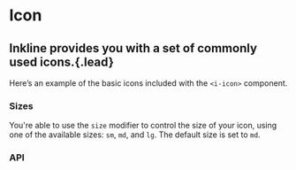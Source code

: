 # Icon
## Inkline provides you with a set of commonly used icons.{.lead}

Here’s an example of the basic icons included with the `<i-icon>` component.

<i-code-preview title="Icon Example" link="https://github.com/inkline/inkline/tree/master/src/components/Icon">

<div class="icon-box"><i-icon icon="check" /></div>
<div class="icon-box"><i-icon icon="info" /></div>
<div class="icon-box"><i-icon icon="warning" /></div>
<div class="icon-box"><i-icon icon="danger" /></div>
<div class="icon-box"><i-icon icon="home" /></div>
<div class="icon-box"><i-icon icon="calendar" /></div>
<div class="icon-box"><i-icon icon="chevron-down" /></div>
<div class="icon-box"><i-icon icon="caret-down" /></div>
<div class="icon-box"><i-icon icon="plus" /></div>
<div class="icon-box"><i-icon icon="minus" /></div>
<div class="icon-box"><i-icon icon="times" /></div>
<div class="icon-box"><i-icon icon="circle" /></div>
<div class="icon-box"><i-icon icon="sort" /></div>
<div class="icon-box"><i-icon icon="sort-asc" /></div>
<div class="icon-box"><i-icon icon="sort-desc" /></div>
<div class="icon-box"><i-icon icon="search" /></div>

<template slot="html">

~~~html
<i-icon icon="check" />
<i-icon icon="info" />
<i-icon icon="warning" />
<i-icon icon="danger" />
<i-icon icon="home" />
<i-icon icon="calendar" />
<i-icon icon="chevron-down" />
<i-icon icon="caret-down" />
<i-icon icon="plus" />
<i-icon icon="minus" />
<i-icon icon="times" />
<i-icon icon="circle" />
<i-icon icon="sort" />
<i-icon icon="sort-asc" />
<i-icon icon="sort-desc" />
<i-icon icon="search" />
~~~

</template>
</i-code-preview>

### Sizes
You're able to use the `size` modifier to control the size of your icon, using one of the available sizes: `sm`, `md`, and `lg`. 
The default size is set to `md`.

<i-code-preview title="Icon Size" link="https://github.com/inkline/inkline/tree/master/src/components/Icon">

<div class="icon-box"><i-icon icon="home" size="sm" /></div>
<div class="icon-box"><i-icon icon="home" size="md" /></div>
<div class="icon-box"><i-icon icon="home" size="lg" /></div>

<template slot="html">

~~~html
<i-icon icon="home" size="sm" />
<i-icon icon="home" size="md" />
<i-icon icon="home" size="lg" />
~~~

</template>
</i-code-preview>


### API

<i-api-preview title="Icon API" expanded markup="i-icon" link="https://github.com/inkline/inkline/tree/master/src/components/Icon">
    <template slot="props">
        <i-table bordered responsive>
            <thead>
                <tr>
                    <th>Property</th>
                    <th>Description</th>
                    <th>Type</th>
                    <th>Accepted</th>
                    <th>Default</th>
                </tr>
            </thead>
            <tbody>
                <tr>
                    <td>icon</td>
                    <td>Sets the icon to be displayed.</td>
                    <td><code>String</code></td>
                    <td></td>
                    <td></td>
                </tr>
                <tr>
                    <td>size</td>
                    <td>Sets the size of the icon component.</td>
                    <td><code>String</code></td>
                    <td><code>sm</code>, <code>md</code>, <code>lg</code></td>
                    <td><code>md</code></td>
                </tr>
            </tbody>
        </i-table>
    </template>
    <template slot="slots">
        <i-table bordered responsive class="_margin-bottom-0">
            <thead>
                <tr>
                    <th>Name</th>
                    <th>Description</th>
                </tr>
            </thead>
            <tbody>
                <tr>
                    <td>default</td>
                    <td>Slot for header default content.</td>
                </tr>
            </tbody>
        </i-table>
    </template>
</i-api-preview>
